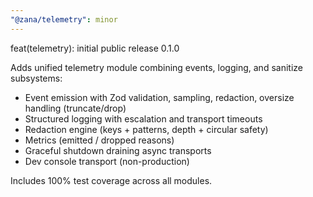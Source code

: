 ```yaml
---
"@zana/telemetry": minor
---
```


feat(telemetry): initial public release 0.1.0

Adds unified telemetry module combining events, logging, and sanitize subsystems:
- Event emission with Zod validation, sampling, redaction, oversize handling (truncate/drop)
- Structured logging with escalation and transport timeouts
- Redaction engine (keys + patterns, depth + circular safety)
- Metrics (emitted / dropped reasons)
- Graceful shutdown draining async transports
- Dev console transport (non-production)

Includes 100% test coverage across all modules.
